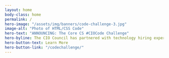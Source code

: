 ```yaml
---
layout: home
body-class: home
permalink: /
hero-image: "/assets/img/banners/code-challenge-3.jpg"
image-alt: "Photo of HTML/CSS Code"
hero-text: "ANNOUNCING: The Core CS #CIOCode Challenge"
hero-byline: The CIO Council has partnered with technology hiring experts to pilot the first interagency code challenge. The second challenge, Core CS, kicked off June 10!
hero-button-text: Learn More
hero-button-link: "/codechallenge/"
---
```

